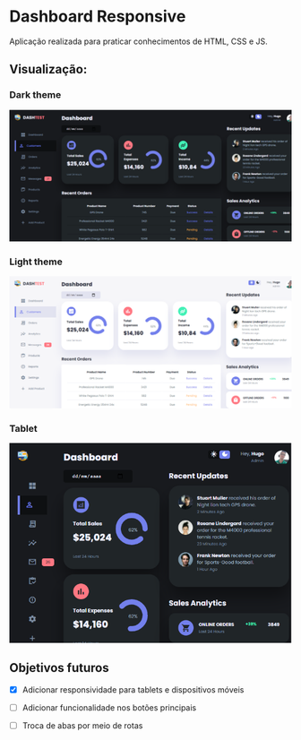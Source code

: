 # Dashboard Responsive

Aplicação realizada para praticar conhecimentos de HTML, CSS e JS. 


## Visualização:

### Dark theme
![](/assets/screen-1.png)

### Light theme
![](/assets/screen-2.png)

### Tablet
![](/assets/screen-3-tablet.png)


## Objetivos futuros

- [x] Adicionar responsividade para tablets e dispositivos móveis
- [ ] Adicionar funcionalidade nos botões principais
- [ ] Troca de abas por meio de rotas


